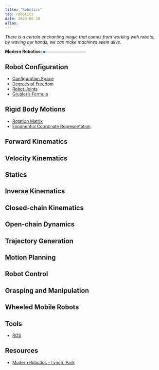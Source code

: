 ```yaml
---
title: "Robotics"
tag: robotics
date: 2023-06-30
alias:
---
```


*There is a certain enchanting magic that comes from working with robots; by waving our hands, we can make machines seem alive.*

**Modern Robotics:**   <progress max=642 value=33> </progress> 

## Robot Configuration
- [Configuration Space](Robotics/Configuration%20Space.md)
- [Degrees of Freedom](Robotics/Degrees%20of%20Freedom.md)
- [Robot Joints](Robotics/Robot%20Joints.md)
- [Grubler’s Formula](Robotics/Grubler%E2%80%99s%20Formula.md)

## Rigid Body Motions
- [Rotation Matrix](Rotation%20Matrix.md)
- [Exponential Coordinate Representation](Exponential%20Coordinate%20Representation)
 
## Forward Kinematics

## Velocity Kinematics

## Statics

## Inverse Kinematics
  
## Closed-chain Kinematics	  

## Open-chain Dynamics
 
## Trajectory Generation

## Motion Planning
  
## Robot Control

## Grasping and Manipulation
	  
## Wheeled Mobile Robots

## Tools
- [ROS](Robotics/ROS.md)

## Resources
- [Modern Robotics – Lynch, Park](Modern%20Robotics%20%E2%80%93%20Lynch,%20Park)

